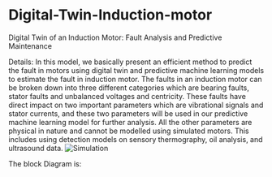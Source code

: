 # Digital-Twin-Induction-motor
Digital Twin of an Induction Motor: Fault Analysis and Predictive Maintenance

Details:
In this model, we basically present an efficient
method to predict the fault in motors using digital twin and
predictive machine learning models to estimate the fault in
induction motor. The faults in an induction motor can be broken
down into three different categories which are bearing faults,
stator faults and unbalanced voltages and centricity. These faults
have direct impact on two important parameters which are
vibrational signals and stator currents, and these two parameters
will be used in our predictive machine learning model for further
analysis. All the other parameters are physical in nature and
cannot be modelled using simulated motors. This includes using
detection models on sensory thermography, oil analysis, and
ultrasound data.
![Simulation](https://user-images.githubusercontent.com/107636242/215853338-e7f014a0-24ca-412e-b196-205467c402f3.jpg)


The block Diagram is:
